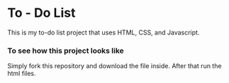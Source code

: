 # To - Do List

This is my to-do list project that uses HTML, CSS, and Javascript.


### To see how this project looks like
Simply fork this repository and download the file inside. After that run the html files.
